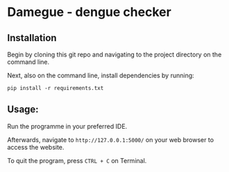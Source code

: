 # Damegue - dengue checker

## Installation

Begin by cloning this git repo and navigating to the project directory on the command line.

Next, also on the command line, install dependencies by running:

```
pip install -r requirements.txt
```

## Usage:

Run the programme in your preferred IDE.

Afterwards, navigate to `http://127.0.0.1:5000/` on your web browser to access the website.

To quit the program, press `CTRL + C` on Terminal.